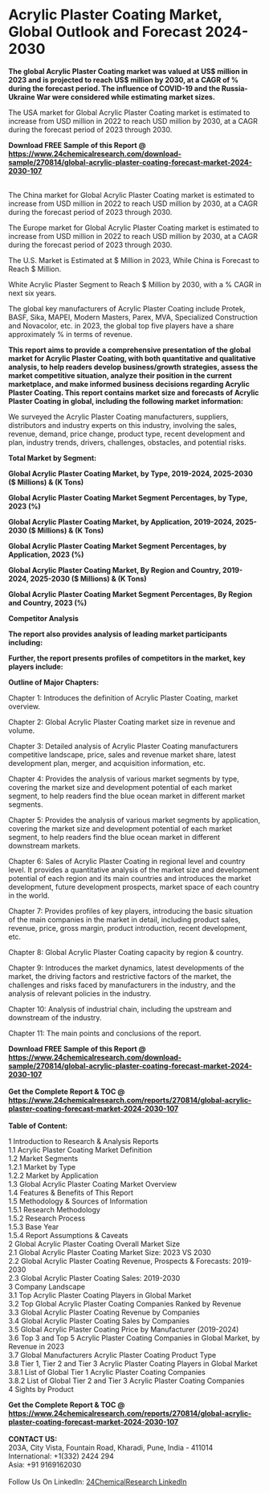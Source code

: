 <h1>Acrylic Plaster Coating Market, Global Outlook and Forecast 2024-2030</h1><p><strong>The global Acrylic Plaster Coating market was valued at US$ million in 2023 and is projected to reach US$ million by 2030, at a CAGR of % during the forecast period. The influence of COVID-19 and the Russia-Ukraine War were considered while estimating market sizes.</strong></p><p>
</p><p>The USA market for Global Acrylic Plaster Coating market is estimated to increase from USD million in 2022 to reach USD million by 2030, at a CAGR during the forecast period of 2023 through 2030.</p><div><b>Download FREE Sample of this Report @ 
            <a href="https://www.24chemicalresearch.com/download-sample/270814/global-acrylic-plaster-coating-forecast-market-2024-2030-107">
            https://www.24chemicalresearch.com/download-sample/270814/global-acrylic-plaster-coating-forecast-market-2024-2030-107</a></b></div><br><p>
</p><p>The China market for Global Acrylic Plaster Coating market is estimated to increase from USD million in 2022 to reach USD million by 2030, at a CAGR during the forecast period of 2023 through 2030.</p><p>
</p><p>The Europe market for Global Acrylic Plaster Coating market is estimated to increase from USD million in 2022 to reach USD million by 2030, at a CAGR during the forecast period of 2023 through 2030.</p><p>
</p><p>The U.S. Market is Estimated at $ Million in 2023, While China is Forecast to Reach $ Million.</p><p>
White Acrylic Plaster Segment to Reach $ Million by 2030, with a % CAGR in next six years.</p><p>
The global key manufacturers of Acrylic Plaster Coating include Protek, BASF, Sika, MAPEI, Modern Masters, Parex, MVA, Specialized Construction and Novacolor, etc. in 2023, the global top five players have a share approximately % in terms of revenue.</p><p>
<strong>This report aims to provide a comprehensive presentation of the global market for Acrylic Plaster Coating, with both quantitative and qualitative analysis, to help readers develop business/growth strategies, assess the market competitive situation, analyze their position in the current marketplace, and make informed business decisions regarding Acrylic Plaster Coating. This report contains market size and forecasts of Acrylic Plaster Coating in global, including the following market information:</strong></p><p>
</p><p>
</p><p>We surveyed the Acrylic Plaster Coating manufacturers, suppliers, distributors and industry experts on this industry, involving the sales, revenue, demand, price change, product type, recent development and plan, industry trends, drivers, challenges, obstacles, and potential risks.</p><p>
<strong>Total Market by Segment:</strong></p><p>
<strong>Global Acrylic Plaster Coating Market, by Type, 2019-2024, 2025-2030 ($ Millions) &amp; (K Tons)</strong></p><p>
<strong>Global Acrylic Plaster Coating Market Segment Percentages, by Type, 2023 (%)</strong></p><p>
</p><p>
<strong>Global Acrylic Plaster Coating Market, by Application, 2019-2024, 2025-2030 ($ Millions) &amp; (K Tons)</strong></p><p>
<strong>Global Acrylic Plaster Coating Market Segment Percentages, by Application, 2023 (%)</strong></p><p>
</p><p>
<strong>Global Acrylic Plaster Coating Market, By Region and Country, 2019-2024, 2025-2030 ($ Millions) &amp; (K Tons)</strong></p><p>
<strong>Global Acrylic Plaster Coating Market Segment Percentages, By Region and Country, 2023 (%)</strong></p><p>
</p><p>
	</p><p>
<strong>Competitor Analysis</strong></p><p>
<strong>The report also provides analysis of leading market participants including:</strong></p><p>
</p><p>
<strong>Further, the report presents profiles of competitors in the market, key players include:</strong></p><p>
</p><p>
<strong>Outline of Major Chapters:</strong></p><p>
</p><p>Chapter 1: Introduces the definition of Acrylic Plaster Coating, market overview.</p><p>
Chapter 2: Global Acrylic Plaster Coating market size in revenue and volume.</p><p>
Chapter 3: Detailed analysis of Acrylic Plaster Coating manufacturers competitive landscape, price, sales and revenue market share, latest development plan, merger, and acquisition information, etc.</p><p>
Chapter 4: Provides the analysis of various market segments by type, covering the market size and development potential of each market segment, to help readers find the blue ocean market in different market segments.</p><p>
Chapter 5: Provides the analysis of various market segments by application, covering the market size and development potential of each market segment, to help readers find the blue ocean market in different downstream markets.</p><p>
Chapter 6: Sales of Acrylic Plaster Coating in regional level and country level. It provides a quantitative analysis of the market size and development potential of each region and its main countries and introduces the market development, future development prospects, market space of each country in the world.</p><p>
Chapter 7: Provides profiles of key players, introducing the basic situation of the main companies in the market in detail, including product sales, revenue, price, gross margin, product introduction, recent development, etc.</p><p>
Chapter 8: Global Acrylic Plaster Coating capacity by region &amp; country.</p><p>
Chapter 9: Introduces the market dynamics, latest developments of the market, the driving factors and restrictive factors of the market, the challenges and risks faced by manufacturers in the industry, and the analysis of relevant policies in the industry.</p><p>
Chapter 10: Analysis of industrial chain, including the upstream and downstream of the industry.</p><p>
Chapter 11: The main points and conclusions of the report.</p><div><b>Download FREE Sample of this Report @ 
            <a href="https://www.24chemicalresearch.com/download-sample/270814/global-acrylic-plaster-coating-forecast-market-2024-2030-107">
            https://www.24chemicalresearch.com/download-sample/270814/global-acrylic-plaster-coating-forecast-market-2024-2030-107</a></b></div><br><div><b>Get the Complete Report & TOC @ 
            <a href="https://www.24chemicalresearch.com/reports/270814/global-acrylic-plaster-coating-forecast-market-2024-2030-107">
            https://www.24chemicalresearch.com/reports/270814/global-acrylic-plaster-coating-forecast-market-2024-2030-107</a></b></div><br>
            <b>Table of Content:</b><p>1 Introduction to Research & Analysis Reports<br />
    1.1 Acrylic Plaster Coating Market Definition<br />
    1.2 Market Segments<br />
        1.2.1 Market by Type<br />
        1.2.2 Market by Application<br />
    1.3 Global Acrylic Plaster Coating Market Overview<br />
    1.4 Features & Benefits of This Report<br />
    1.5 Methodology & Sources of Information<br />
        1.5.1 Research Methodology<br />
        1.5.2 Research Process<br />
        1.5.3 Base Year<br />
        1.5.4 Report Assumptions & Caveats<br />
2 Global Acrylic Plaster Coating Overall Market Size<br />
    2.1 Global Acrylic Plaster Coating Market Size: 2023 VS 2030<br />
    2.2 Global Acrylic Plaster Coating Revenue, Prospects & Forecasts: 2019-2030<br />
    2.3 Global Acrylic Plaster Coating Sales: 2019-2030<br />
3 Company Landscape<br />
    3.1 Top Acrylic Plaster Coating Players in Global Market<br />
    3.2 Top Global Acrylic Plaster Coating Companies Ranked by Revenue<br />
    3.3 Global Acrylic Plaster Coating Revenue by Companies<br />
    3.4 Global Acrylic Plaster Coating Sales by Companies<br />
    3.5 Global Acrylic Plaster Coating Price by Manufacturer (2019-2024)<br />
    3.6 Top 3 and Top 5 Acrylic Plaster Coating Companies in Global Market, by Revenue in 2023<br />
    3.7 Global Manufacturers Acrylic Plaster Coating Product Type<br />
    3.8 Tier 1, Tier 2 and Tier 3 Acrylic Plaster Coating Players in Global Market<br />
        3.8.1 List of Global Tier 1 Acrylic Plaster Coating Companies<br />
        3.8.2 List of Global Tier 2 and Tier 3 Acrylic Plaster Coating Companies<br />
4 Sights by Product</p><div><b>Get the Complete Report & TOC @ 
            <a href="https://www.24chemicalresearch.com/reports/270814/global-acrylic-plaster-coating-forecast-market-2024-2030-107">
            https://www.24chemicalresearch.com/reports/270814/global-acrylic-plaster-coating-forecast-market-2024-2030-107</a></b></div><br><b>CONTACT US:</b><br>
            203A, City Vista, Fountain Road, Kharadi, Pune, India - 411014<br>
            International: +1(332) 2424 294<br>
            Asia: +91 9169162030 <br><br>
            Follow Us On LinkedIn: <a href="https://www.linkedin.com/company/24chemicalresearch/">24ChemicalResearch LinkedIn</a>